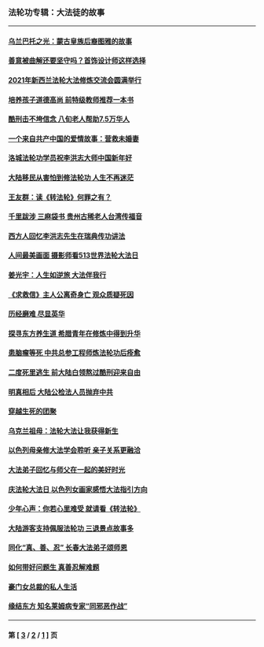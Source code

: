### 法轮功专辑：大法徒的故事
---
#### [乌兰巴托之光：蒙古皇族后裔图雅的故事](../../pages/nf1147481/n13155759.md?12100430) 
#### [善意被曲解还要坚守吗？首饰设计师这样选择](../../pages/nf1147481/n13077575.md?12100430) 
#### [2021年新西兰法轮大法修炼交流会圆满举行](../../pages/nf1147481/n13033149.md?12100430) 
#### [培养孩子道德高尚 前特级教师推荐一本书](../../pages/nf1147481/n12938640.md?12100430) 
#### [酷刑击不垮信念 八旬老人帮助7.5万华人](../../pages/nf1147481/n12880712.md?12100430) 
#### [一个来自共产中国的爱情故事：营救未婚妻](../../pages/nf1147481/n12778386.md?12100430) 
#### [洛城法轮功学员祝李洪志大师中国新年好](../../pages/nf1147481/n12724685.md?12100430) 
#### [大陆移民从害怕到修法轮功 人生不再迷茫](../../pages/nf1147481/n12414325.md?12100430) 
#### [王友群：读《转法轮》何罪之有？](../../pages/nf1147481/n12408647.md?12100430) 
#### [千里跋涉 三麻袋书 贵州古稀老人台湾传福音](../../pages/nf1147481/n12198750.md?12100430) 
#### [西方人回忆李洪志先生在瑞典传功讲法](../../pages/nf1147481/n12099607.md?12100430) 
#### [人间最美画面 摄影师看513世界法轮大法日](../../pages/nf1147481/n12094118.md?12100430) 
#### [姜光宇：人生如逆旅 大法伴我行](../../pages/nf1147481/n12088664.md?12100430) 
#### [《求救信》主人公离奇身亡 观众质疑死因](../../pages/nf1147481/n11845215.md?12100430) 
#### [历经磨难 尽显英华](../../pages/nf1147481/n11723297.md?12100430) 
#### [探寻东方养生道 希腊青年在修炼中得到升华](../../pages/nf1147481/n11494502.md?12100430) 
#### [患脑瘤等死 中共总参工程师炼法轮功后痊愈](../../pages/nf1147481/n11466682.md?12100430) 
#### [二度死里逃生 前大陆白领熬过酷刑迎来自由](../../pages/nf1147481/n11368594.md?12100430) 
#### [明真相后 大陆公检法人员抛弃中共](../../pages/nf1147481/n11358618.md?12100430) 
#### [穿越生死的团聚](../../pages/nf1147481/n11258922.md?12100430) 
#### [乌克兰祖母：法轮大法让我获得新生](../../pages/nf1147481/n11269457.md?12100430) 
#### [以色列母亲修大法学会聆听 亲子关系更融洽](../../pages/nf1147481/n11268195.md?12100430) 
#### [大法弟子回忆与师父在一起的美好时光](../../pages/nf1147481/n11267759.md?12100430) 
#### [庆法轮大法日 以色列女画家感悟大法指引方向](../../pages/nf1147481/n11267735.md?12100430) 
#### [少年心声：你若心里难受 就请看《转法轮》](../../pages/nf1147481/n11267496.md?12100430) 
#### [大陆游客支持佩服法轮功 三退景点故事多](../../pages/nf1147481/n11267378.md?12100430) 
#### [同化“真、善、忍” 长春大法弟子颂师恩](../../pages/nf1147481/n11266497.md?12100430) 
#### [如何带好问题生 真善忍解难题](../../pages/nf1147481/n11243655.md?12100430) 
#### [豪门女总裁的私人生活](../../pages/nf1147481/n10127794.md?12100430) 
#### [缘结东方 知名莱姆病专家“同邪恶作战”](../../pages/nf1147481/n10682468.md?12100430) 

---
#### 第 [ [3](./3.md?12100430) / [2](./2.md?12100430) / [1](./1.md?12100430) ] 页
